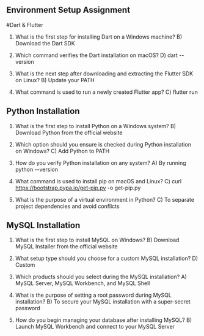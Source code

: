 ## Environment Setup Assignment

#Dart & Flutter

1. What is the first step for installing Dart on a Windows machine?
B) Download the Dart SDK

2. Which command verifies the Dart installation on macOS?
D) dart --version

3. What is the next step after downloading and extracting the Flutter SDK on Linux?
B) Update your PATH

4. What command is used to run a newly created Flutter app?
C) flutter run



## Python Installation

1. What is the first step to install Python on a Windows system?
B) Download Python from the official website

2. Which option should you ensure is checked during Python installation on Windows?
C) Add Python to PATH

3. How do you verify Python installation on any system?
A) By running python --version

4. What command is used to install pip on macOS and Linux?
C) curl https://bootstrap.pypa.io/get-pip.py -o get-pip.py

5. What is the purpose of a virtual environment in Python?
C) To separate project dependencies and avoid conflicts


## MySQL Installation

1. What is the first step to install MySQL on Windows?
B) Download MySQL Installer from the official website

2. What setup type should you choose for a custom MySQL installation?
D) Custom

3. Which products should you select during the MySQL installation?
A) MySQL Server, MySQL Workbench, and MySQL Shell

4. What is the purpose of setting a root password during MySQL installation?
B) To secure your MySQL installation with a super-secret password

5. How do you begin managing your database after installing MySQL?
B) Launch MySQL Workbench and connect to your MySQL Server

